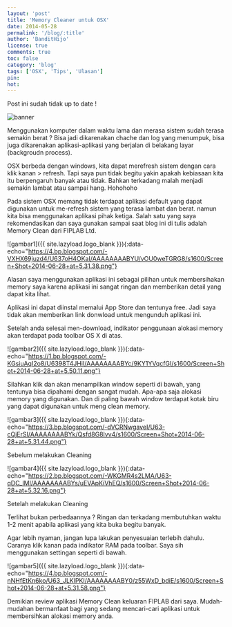 ```yaml
---
layout: 'post'
title: 'Memory Cleaner untuk OSX'
date: 2014-05-28
permalink: '/blog/:title'
author: 'BanditHijo'
license: true
comments: true
toc: false
category: 'blog'
tags: ['OSX', 'Tips', 'Ulasan']
pin:
hot:
---
```


<p class="notif-post">Post ini sudah tidak up to date !</p>

<img class="post-body-img" src="{{ site.lazyload.logo_blank_banner }}" data-echo="https://3.bp.blogspot.com/-OLcnhF6woME/U635xta9JRI/AAAAAAAABXs/zlzwJ12VoVg/w425-h114-no/Default+Header+Template+Post+15.jpg" alt="banner">

Menggunakan komputer dalam waktu lama dan merasa sistem sudah terasa semakin berat ? Bisa jadi dikarenakan chache dan log yang menumpuk, bisa juga dikarenakan aplikasi-aplikasi yang berjalan di  belakang layar (backgroudn process).

OSX berbeda dengan windows, kita dapat merefresh sistem dengan cara klik kanan > refresh. Tapi saya pun tidak begitu yakin apakah kebiasaan kita itu berpengaruh banyak atau tidak. Bahkan terkadang malah menjadi semakin lambat atau sampai hang. Hohohoho

Pada sistem OSX memang tidak terdapat aplikasi default yang dapat digunakan untuk me-refresh sistem yang terasa lambat dan berat. namun kita bisa menggunakan aplikasi pihak ketiga.
Salah satu yang saya rekomendasikan dan saya gunakan sampai saat blog ini di tulis adalah Memory Clean dari FIPLAB Ltd.

![gambar1]({{ site.lazyload.logo_blank }}){:data-echo="https://4.bp.blogspot.com/-VXHX69juzd4/U637oH4OKaI/AAAAAAAABYU/vOU0weTGRG8/s1600/Screen+Shot+2014-06-28+at+5.31.38.png"}

Alasan saya menggunakan aplikasi ini sebagai pilihan untuk membersihakan memory saya karena aplikasi ini sangat ringan dan memberikan detail yang dapat kita lihat.

Aplikasi ini dapat diinstal memalui App Store dan tentunya free. Jadi saya tidak akan memberikan link donwload untuk mengunduh aplikasi ini.

Setelah anda selesai men-download, indikator penggunaan alokasi memory akan terdapat pada toolbar OS X di atas.

![gambar2]({{ site.lazyload.logo_blank }}){:data-echo="https://1.bp.blogspot.com/-KGsiuAqI2o8/U6398T4JHiI/AAAAAAAABYc/9KY1YVqcfGI/s1600/Screen+Shot+2014-06-28+at+5.50.11.png"}

Silahkan klik dan akan menampilkan window seperti di bawah, yang tentunya bisa dipahami dengan sangat mudah. Apa-apa saja alokasi memory yang digunakan. Dan di paling bawah window terdapat kotak biru yang dapat digunakan untuk meng clean memory.

![gambar3]({{ site.lazyload.logo_blank }}){:data-echo="https://3.bp.blogspot.com/-dVCRNwgaveI/U63-cQjErSI/AAAAAAAABYk/Qsfd8G8lvv4/s1600/Screen+Shot+2014-06-28+at+5.31.44.png"}
<p class="img-caption">Sebelum melakukan Cleaning</p>

![gambar4]({{ site.lazyload.logo_blank }}){:data-echo="https://2.bp.blogspot.com/-WKGMR4s2LMA/U63-qDC_lMI/AAAAAAAABYs/uEVApKiVhEQ/s1600/Screen+Shot+2014-06-28+at+5.32.16.png"}
<p class="img-caption">Setelah melakukan Cleaning</p>

Terlihat bukan perbedaannya ? Ringan dan terkadang membutuhkan waktu 1-2 menit apabila aplikasi yang kita buka begitu banyak.

Agar lebih nyaman, jangan lupa lakukan penyesuaian terlebih dahulu. Caranya klik kanan pada indikator RAM pada toolbar. Saya sih menggunakan settingan seperti di bawah.

![gambar5]({{ site.lazyload.logo_blank }}){:data-echo="https://4.bp.blogspot.com/-nNHfEtKn6ko/U63_JLKlPKI/AAAAAAAABY0/z55WxD_bdiE/s1600/Screen+Shot+2014-06-28+at+5.31.58.png"}

Demikian review aplikasi Memory Clean keluaran FIPLAB dari saya. Mudah-mudahan bermanfaat bagi yang sedang mencari-cari aplikasi untuk membersihkan alokasi memory anda.
